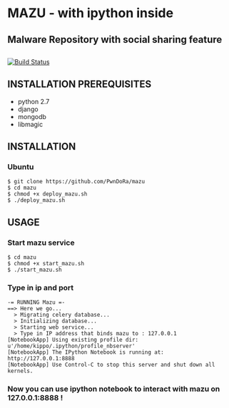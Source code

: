 # MAZU - with ipython inside
## Malware Repository with social sharing feature
##  

[![Build Status](https://travis-ci.org/PwnDoRa/mazu.svg?branch=master)](https://travis-ci.org/PwnDoRa/mazu)

## INSTALLATION PREREQUISITES

- python 2.7
- django
- mongodb
- libmagic

## INSTALLATION

### Ubuntu

```
$ git clone https://github.com/PwnDoRa/mazu
$ cd mazu
$ chmod +x deploy_mazu.sh
$ ./deploy_mazu.sh
```

## USAGE

### Start mazu service

```
$ cd mazu
$ chmod +x start_mazu.sh
$ ./start_mazu.sh
```

### Type in ip and port
```
-= RUNNING Mazu =-
==> Here we go...
  > Migrating celery database...
  > Initializing database...
  > Starting web service...
  > Type in IP address that binds mazu to : 127.0.0.1
[NotebookApp] Using existing profile dir: u'/home/kippo/.ipython/profile_nbserver'
[NotebookApp] The IPython Notebook is running at: http://127.0.0.1:8888
[NotebookApp] Use Control-C to stop this server and shut down all kernels.

```

### Now you can use ipython notebook to interact with mazu on 127.0.0.1:8888 !
